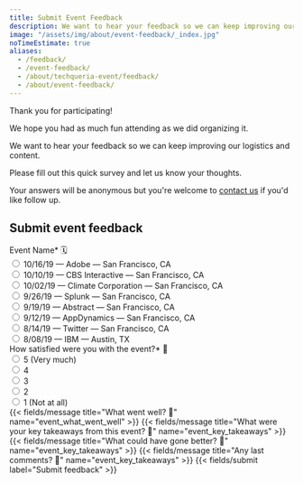 ```yaml
---
title: Submit Event Feedback
description: We want to hear your feedback so we can keep improving our logistics and content.
image: "/assets/img/about/event-feedback/_index.jpg"
noTimeEstimate: true
aliases:
  - /feedback/
  - /event-feedback/
  - /about/techqueria-event/feedback/
  - /about/event-feedback/
---
```


Thank you for participating!

We hope you had as much fun attending as we did organizing it.

We want to hear your feedback so we can keep improving our logistics and content.

Please fill out this quick survey and let us know your thoughts.

Your answers will be anonymous but you're welcome to [contact us](/contact/) if you'd like follow up.

## Submit event feedback

<form name="Event Feedback" method="POST" data-netlify-recaptcha="true" data-netlify="true" class="form--centered" action="/success/">
  <input type="hidden" aria-label="Subject" name="_subject" value="Techqueria - Event Feedback">
  <div class="field">
    <label class="label">Event Name* 🗓️</label>
    <div class="control">
      <label class="radio">
        <input type="radio" aria-label="Event Name" name="event_name" value="10/16/19 — Adobe — San Francisco, CA" required>
        10/16/19 — Adobe — San Francisco, CA
      </label>
      <br>
      <label class="radio">
        <input type="radio" aria-label="Event Name" name="event_name" value="10/10/19 — CBS Interactive — San Francisco, CA" required>
        10/10/19 — CBS Interactive — San Francisco, CA
      </label>
      <br>
      <label class="radio">
        <input type="radio" aria-label="Event Name" name="event_name" value="10/02/19 — Climate Corporation — San Francisco, CA" required>
        10/02/19 — Climate Corporation — San Francisco, CA
      </label>
      <br>
      <label class="radio">
        <input type="radio" aria-label="Event Name" name="event_name" value="9/26/19 — Splunk — San Francisco, CA" required>
        9/26/19 — Splunk — San Francisco, CA
      </label>
      <br>
      <label class="radio">
        <input type="radio" aria-label="Event Name" name="event_name" value="9/19/19 — Abstract — San Francisco, CA" required>
        9/19/19 — Abstract — San Francisco, CA
      </label>
      <br>
      <label class="radio">
        <input type="radio" aria-label="Event Name" name="event_name" value="9/12/19 — AppDynamics — San Francisco, CA" required>
        9/12/19 — AppDynamics — San Francisco, CA
      </label>
      <br>
      <label class="radio">
        <input type="radio" aria-label="Event Name" name="event_name" value="8/14/19 — Twitter — San Francisco, CA" required>
        8/14/19 — Twitter — San Francisco, CA
      </label>
      <br>
      <label class="radio">
        <input type="radio" aria-label="Event Name" name="event_name" value="8/08/19 — IBM — Austin, TX" required>
        8/08/19 — IBM — Austin, TX
      </label>
    </div>
  </div>
  <div class="field">
    <label class="label">How satisfied were you with the event?* 🌮</label>
    <div class="control">
      <label class="radio">
        <input type="radio" aria-label="How satisfied were you with the event?" name="event_satisfaction" value="5" required>
        5 (Very much)
      </label>
      <br>
      <label class="radio">
        <input type="radio" aria-label="How satisfied were you with the event?" name="event_satisfaction" value="4" required>
        4
      </label>
      <br>
      <label class="radio">
        <input type="radio" aria-label="How satisfied were you with the event?" name="event_satisfaction" value="3" required>
        3
      </label>
      <br>
      <label class="radio">
        <input type="radio" aria-label="How satisfied were you with the event?" name="event_satisfaction" value="2" required>
        2
      </label>
      <br>
      <label class="radio">
        <input type="radio" aria-label="How satisfied were you with the event?" name="event_satisfaction" value="1" required>
        1 (Not at all)
      </label>
    </div>
  </div>
  {{< fields/message title="What went well? 🌻" name="event_what_went_well" >}}
  {{< fields/message title="What were your key takeaways from this event? 🧠" name="event_key_takeaways" >}}
  {{< fields/message title="What could have gone better? 🌵" name="event_key_takeaways" >}}
  {{< fields/message title="Any last comments? 💬" name="event_key_takeaways" >}}
  {{< fields/submit label="Submit feedback" >}}
</form>
